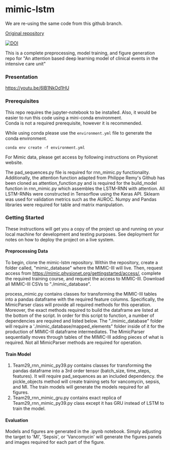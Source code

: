 # mimic-lstm

We are re-using the same code from this github branch. 

<a href="https://zenodo.org/record/1473691#.YlsZopPMJz9">Original repository</a>

<a href="https://zenodo.org/badge/latestdoi/155128190"><img src="https://zenodo.org/badge/155128190.svg" alt="DOI"></a>

This is a complete preprocessing, model training, and figure generation repo for "An attention based deep learning model of clinical events in the intensive care unit"

### Presentation
https://youtu.be/6lB1NkOd1HU

### Prerequisites
This repo requires the jupyter-notebook to be installed. Also, it would be easier to run this code using a mini-conda environment.  
Conda is not a required prerequisite, however it is recommended.

While using conda please use the `environment.yml` file to generate the conda environment. 

    conda env create -f environment.yml

For Mimic data, please get access by following instructions on Physionet website.

The pad_sequences.py file is required for rnn_mimic.py functionality. Additionally, the attention function adapted from Philippe Remy's Github has been cloned as attention_function.py and is required for the build_model function in rnn_mimic.py which assembles the LSTM-RNN with attention. All LSTM-RNNs were constructed in Tensorflow using the Keras API. Sklearn was used for validation metrics such as the AUROC. Numpy and Pandas libraries were required for table and matrix manipulation. 

### Getting Started

These instructions will get you a copy of the project up and running on your local machine for development and testing purposes. See deployment for notes on how to deploy the project on a live system.

#### Preprocessing Data

To begin, clone the mimic-lstm repository. Within the repository, create a folder called, "mimic_database" where the MIMIC-III will live. 
Then, request access from https://mimic.physionet.org/gettingstarted/access/, complete the required training course, and request the access to MIMIC-III. Download all MIMIC-III CSVs to "./mimic_database".

process_mimic.py contains classes for transforming the MIMIC-III tables into a pandas dataframe with the required feature columns. Specifically, the MimicParser class will provide all required methods for this operation. Moreover, the exact methods required to build the dataframe are listed at the bottom of the script. In order for this script to function, a number of dependencies are required and listed below. The "./mimic_database" folder will require a './mimic_database/mapped_elements" folder inside of it for the production of MIMIC-III dataframe intermediates. The MimicParser sequentially moves through tables of the MIMIC-III adding pieces of what is required. Not all MimicParser methods are required for operation.

#### Train Model
1. Team29_rnn_mimic_py39.py contains classes for transforming the pandas dataframe into a 3rd order tensor (batch_size, time_steps, features). It will require pad_sequences as an included dependency. the pickle_objects method will create training sets for vancomycin, sepsis, and MI. The train models will generate the models required for all figures. 
2. Team29_rnn_mimic_gru.py contains exact replica of Team29_rnn_mimic_py39.py class except it has GRU instead of LSTM to train the model.  
#### Evaluation
Models and figures are generated in the .ipynb notebook. Simply adjusting the target to 'MI', 'Sepsis', or 'Vancomycin' will generate the figures panels and images required for each part of the figure.





